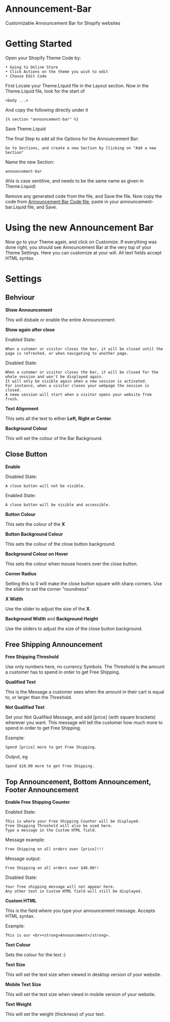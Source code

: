 # Announcement-Bar
Customizable Announcement Bar for Shopify websites

# Getting Started

Open your Shopify Theme Code by:

    • Going to Online Store
    • Click Actions on the theme you wish to edit
    • Choose Edit Code

First Locate your Theme.Liquid file in the Layout section.
Now in the Theme.Liquid file, look for the start of

    <body ...>

And copy the following directly under it
  
    {% section "announcement-bar" %}
  
Save Theme.Liquid


The final Step to add all the Options for the Announcement Bar:

    Go to Sections, and create a new Section by Clicking on "Add a new Section"

Name the new Section:

    announcement-bar

(this is case sentitive, and needs to be the same name as given in Theme.Liquid)


Remove any generated code from the file, and Save the file.
Now copy the code from [Announcement Bar Code file](announcement-bar.liquid), paste in your announcement-bar.Liquid file, and Save.

# Using the new Announcement Bar

Now go to your Theme again, and click on Customize.
If everything was done right, you should see Announcement Bar at the very top of your Theme Settings.
Here you can customize at your will. All text fields accept HTML syntax.

# Settings
## Behviour

**Show Announcement**

This will disbale or enable the entire Announcement.

**Show again after close**

Enabled State:

    When a cutomer or visitor closes the bar, it will be closed until the page is refreshed, or when navigating to another page.
    
Disabled State:
    
    When a cutomer or visitor closes the bar, it will be closed for the whole session and won't be displayed again.
    It will only be visible again when a new session is activated.
    For instance, when a visitor closes your webpage the session is closed.
    A neew session will start when a visitor opens your website from fresh.
    
**Text Alignment**

This sets all the text to either **Left, Right or Center**.

**Background Colour**

This will set the colour of the Bar Background.

## Close Button

**Enable**

Disabled State:

    A close button will not be visible.
    
Enabled State:

    A close button will be visible and accessible.
    
**Button Colour**

This sets the colour of the **X**

**Button Background Colour**

This sets the colour of the close button background.

**Background Colour on Hover**

This sets the colour when mouse hovers over the close button.

**Corner Radius**

Setting this to 0 will make the close button square with sharp corners.
Use the slider to set the corner "roundness"

**X Width**

Use the slider to adjust the size of the **X**.

**Background Width** and **Background Height**

Use the sliders to adjust the size of the close button background.

## Free Shipping Announcement

**Free Shipping Threshold**

Use only numbers here, no currency Symbols.
The Threshold is the amount a customer has to spend in order to get Free Shipping.

**Qualified Text**

This is the Message a customer sees when the amount in their cart is equal to, or larger than the Threshold.

**Not Qualified Text**

Set your Not Qualified Message, and add [price] (with square brackets) wherever you want.
This message will tell the customer how much more to spend in order to get Free Shipping.

Example:

    Spend [price] more to get Free Shipping.

Output, eg

    Spend $10.00 more to get Free Shipping.
    
## Top Announcement, Bottom Announcement, Footer Announcement

**Enable Free Shipping Counter**

Enabled State:

    This is where your Free Shipping Counter will be displayed.
    Free Shipping Threshold will also be used here.
    Type a message in the Custom HTML field.
    
Message example:

    Free Shipping on all orders over [price]!!!
    
Message output:

    Free Shipping on all orders over $40.00!!
    
Disabled State:

    Your free shipping message will not appear here.
    Any other text in Custom HTML field will still be displayed.
    
**Custom HTML**

This is the field where you type your announcement message. Accepts HTML syntax.

Example:

    This is our <br><strong>Announcement</strong>.

**Text Colour**

Sets the colour for the text :)

**Text Size**

This will set the text size when viewed in desktop version of your website.

**Mobile Text Size**

This will set the text size when viewd in mobile version of your website.

**Text Weight**

This will set the weight (thickness) of your text.
